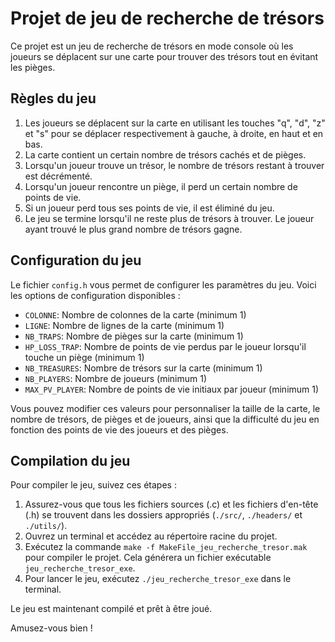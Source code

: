 # Projet de jeu de recherche de trésors

Ce projet est un jeu de recherche de trésors en mode console où les joueurs se déplacent sur une carte pour trouver des trésors tout en évitant les pièges.

## Règles du jeu

1. Les joueurs se déplacent sur la carte en utilisant les touches "q", "d", "z" et "s" pour se déplacer respectivement à gauche, à droite, en haut et en bas.
2. La carte contient un certain nombre de trésors cachés et de pièges.
3. Lorsqu'un joueur trouve un trésor, le nombre de trésors restant à trouver est décrémenté.
4. Lorsqu'un joueur rencontre un piège, il perd un certain nombre de points de vie.
5. Si un joueur perd tous ses points de vie, il est éliminé du jeu.
6. Le jeu se termine lorsqu'il ne reste plus de trésors à trouver. Le joueur ayant trouvé le plus grand nombre de trésors gagne.

## Configuration du jeu

Le fichier `config.h` vous permet de configurer les paramètres du jeu. Voici les options de configuration disponibles :

- `COLONNE`: Nombre de colonnes de la carte (minimum 1)
- `LIGNE`: Nombre de lignes de la carte (minimum 1)
- `NB_TRAPS`: Nombre de pièges sur la carte (minimum 1)
- `HP_LOSS_TRAP`: Nombre de points de vie perdus par le joueur lorsqu'il touche un piège (minimum 1)
- `NB_TREASURES`: Nombre de trésors sur la carte (minimum 1)
- `NB_PLAYERS`: Nombre de joueurs (minimum 1)
- `MAX_PV_PLAYER`: Nombre de points de vie initiaux par joueur (minimum 1)

Vous pouvez modifier ces valeurs pour personnaliser la taille de la carte, le nombre de trésors, de pièges et de joueurs, ainsi que la difficulté du jeu en fonction des points de vie des joueurs et des pièges.

## Compilation du jeu

Pour compiler le jeu, suivez ces étapes :

1. Assurez-vous que tous les fichiers sources (.c) et les fichiers d'en-tête (.h) se trouvent dans les dossiers appropriés (`./src/`, `./headers/` et `./utils/`).
2. Ouvrez un terminal et accédez au répertoire racine du projet.
3. Exécutez la commande `make -f MakeFile_jeu_recherche_tresor.mak` pour compiler le projet. Cela générera un fichier exécutable `jeu_recherche_tresor_exe`.
4. Pour lancer le jeu, exécutez `./jeu_recherche_tresor_exe` dans le terminal.

Le jeu est maintenant compilé et prêt à être joué.


Amusez-vous bien !
